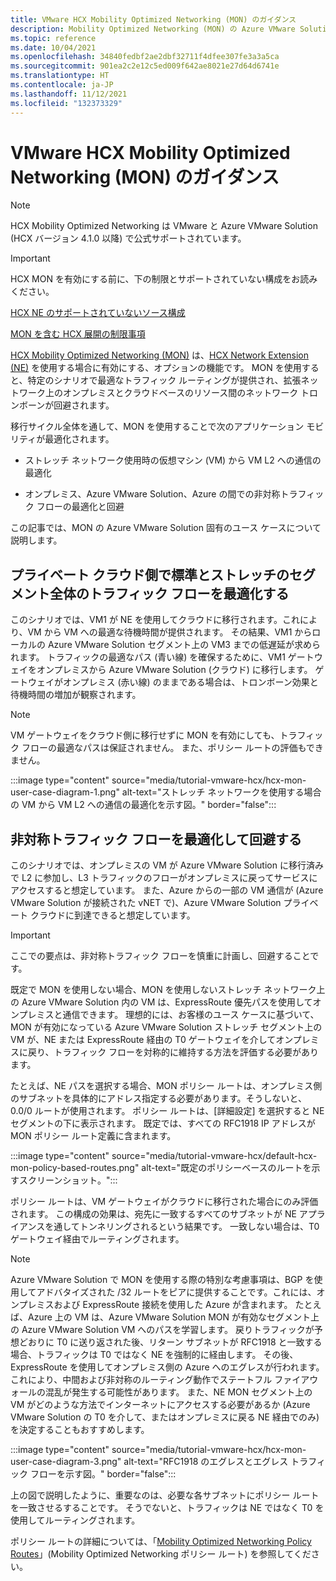 ```yaml
---
title: VMware HCX Mobility Optimized Networking (MON) のガイダンス
description: Mobility Optimized Networking (MON) の Azure VMware Solution 固有のユース ケースについて説明します。
ms.topic: reference
ms.date: 10/04/2021
ms.openlocfilehash: 34840fedbf2ae2dbf32711f4dfee307fe3a3a5ca
ms.sourcegitcommit: 901ea2c2e12c5ed009f642ae8021e27d64d6741e
ms.translationtype: HT
ms.contentlocale: ja-JP
ms.lasthandoff: 11/12/2021
ms.locfileid: "132373329"
---
```

# <a name="vmware-hcx-mobility-optimized-networking-mon-guidance"></a>VMware HCX Mobility Optimized Networking (MON) のガイダンス

>[!NOTE]
>
>HCX Mobility Optimized Networking は VMware と Azure VMware Solution (HCX バージョン 4.1.0 以降) で公式サポートされています。 

>[!IMPORTANT] 
>
>HCX MON を有効にする前に、下の制限とサポートされていない構成をお読みください。
>
>[HCX NE のサポートされていないソース構成](https://docs.vmware.com/en/VMware-HCX/4.2/hcx-user-guide/GUID-DBDB4D1B-60B6-4D16-936B-4AC632606909.html)
> 
>[MON を含む HCX 展開の制限事項](https://docs.vmware.com/en/VMware-HCX/4.2/hcx-user-guide/GUID-BEC26054-D560-46D0-98B4-7FF09501F801.html)


[HCX Mobility Optimized Networking (MON)](https://docs.vmware.com/en/VMware-HCX/4.2/hcx-user-guide/GUID-0E254D74-60A9-479C-825D-F373C41F40BC.html) は、[HCX Network Extension (NE)](configure-hcx-network-extension.md) を使用する場合に有効にする、オプションの機能です。 MON を使用すると、特定のシナリオで最適なトラフィック ルーティングが提供され、拡張ネットワーク上のオンプレミスとクラウドベースのリソース間のネットワーク トロンボーンが回避されます。 

移行サイクル全体を通して、MON を使用することで次のアプリケーション モビリティが最適化されます。

- ストレッチ ネットワーク使用時の仮想マシン (VM) から VM L2 への通信の最適化 

- オンプレミス、Azure VMware Solution、Azure の間での非対称トラフィック フローの最適化と回避


この記事では、MON の Azure VMware Solution 固有のユース ケースについて説明します。


## <a name="optimize-traffic-flows-across-standard-and-stretched-segments-on-the-private-cloud-side"></a>プライベート クラウド側で標準とストレッチのセグメント全体のトラフィック フローを最適化する 

このシナリオでは、VM1 が NE を使用してクラウドに移行されます。これにより、VM から VM への最適な待機時間が提供されます。 その結果、VM1 からローカルの Azure VMware Solution セグメント上の VM3 までの低遅延が求められます。 トラフィックの最適なパス (青い線) を確保するために、VM1 ゲートウェイをオンプレミスから Azure VMware Solution (クラウド) に移行します。 ゲートウェイがオンプレミス (赤い線) のままである場合は、トロンボーン効果と待機時間の増加が観察されます。 

>[!NOTE]
>VM ゲートウェイをクラウド側に移行せずに MON を有効にしても、トラフィック フローの最適なパスは保証されません。  また、ポリシー ルートの評価もできません。

:::image type="content" source="media/tutorial-vmware-hcx/hcx-mon-user-case-diagram-1.png" alt-text="ストレッチ ネットワークを使用する場合の VM から VM L2 への通信の最適化を示す図。" border="false":::



## <a name="optimize-and-avoid-asymmetric-traffic-flows"></a>非対称トラフィック フローを最適化して回避する 

このシナリオでは、オンプレミスの VM が Azure VMware Solution に移行済みで L2 に参加し、L3 トラフィックのフローがオンプレミスに戻ってサービスにアクセスすると想定しています。 また、Azure からの一部の VM 通信が (Azure VMware Solution が接続された vNET で)、Azure VMware Solution プライベート クラウドに到達できると想定しています。

>[!IMPORTANT]
>ここでの要点は、非対称トラフィック フローを慎重に計画し、回避することです。 

既定で MON を使用しない場合、MON を使用しないストレッチ ネットワーク上の Azure VMware Solution 内の VM は、ExpressRoute 優先パスを使用してオンプレミスと通信できます。 理想的には、お客様のユース ケースに基づいて、MON が有効になっている Azure VMware Solution ストレッチ セグメント上の VM が、NE または ExpressRoute 経由の T0 ゲートウェイを介してオンプレミスに戻り、トラフィック フローを対称的に維持する方法を評価する必要があります。

たとえば、NE パスを選択する場合、MON ポリシー ルートは、オンプレミス側のサブネットを具体的にアドレス指定する必要があります。そうしないと、0.0/0 ルートが使用されます。 ポリシー ルートは、[詳細設定] を選択すると NE セグメントの下に表示されます。 既定では、すべての RFC1918 IP アドレスが MON ポリシー ルート定義に含まれます。 

:::image type="content" source="media/tutorial-vmware-hcx/default-hcx-mon-policy-based-routes.png" alt-text="既定のポリシーベースのルートを示すスクリーンショット。":::

ポリシー ルートは、VM ゲートウェイがクラウドに移行された場合にのみ評価されます。 この構成の効果は、宛先に一致するすべてのサブネットが NE アプライアンスを通してトンネリングされるという結果です。  一致しない場合は、T0 ゲートウェイ経由でルーティングされます。

>[!NOTE]
>Azure VMware Solution で MON を使用する際の特別な考慮事項は、BGP を使用してアドバタイズされた /32 ルートをピアに提供することです。これには、オンプレミスおよび ExpressRoute 接続を使用した Azure が含まれます。 たとえば、Azure 上の VM は、Azure VMware Solution MON が有効なセグメント上の Azure VMware Solution VM へのパスを学習します。 戻りトラフィックが予想どおりに T0 に送り返された後、リターン サブネットが RFC1918 と一致する場合、トラフィックは T0 ではなく NE を強制的に経由します。  その後、ExpressRoute を使用してオンプレミス側の Azure へのエグレスが行われます。  これにより、中間および非対称のルーティング動作でステートフル ファイアウォールの混乱が発生する可能性があります。 また、NE MON セグメント上の VM がどのような方法でインターネットにアクセスする必要があるか (Azure VMware Solution の T0 を介して、またはオンプレミスに戻る NE 経由でのみ) を決定することもおすすめします。

:::image type="content" source="media/tutorial-vmware-hcx/hcx-mon-user-case-diagram-3.png" alt-text="RFC1918 のエグレスとエグレス トラフィック フローを示す図。" border="false":::

上の図で説明したように、重要なのは、必要な各サブネットにポリシー ルートを一致させるすることです。 そうでないと、トラフィックは NE ではなく T0 を使用してルーティングされます。

 
ポリシー ルートの詳細については、「[Mobility Optimized Networking Policy Routes](https://docs.vmware.com/en/VMware-HCX/4.1/hcx-user-guide/GUID-F45B1DB5-C640-4A75-AEC5-45C58B1C9D63.html)」(Mobility Optimized Networking ポリシー ルート) を参照してください。

